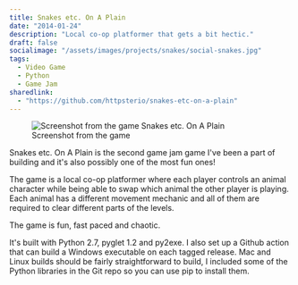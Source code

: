 ```yaml
---
title: Snakes etc. On A Plain
date: "2014-01-24"
description: "Local co-op platformer that gets a bit hectic."
draft: false
socialimage: "/assets/images/projects/snakes/social-snakes.jpg"
tags:
  - Video Game
  - Python
  - Game Jam
sharedlink: 
  - "https://github.com/httpsterio/snakes-etc-on-a-plain"
---
```


<figure>
  <img src="/assets/images/projects/snakes/snakes-screenshot.webp" alt="Screenshot from the game Snakes etc. On A Plain" title="Screenshot from the game Snakes etc. On A Plain"/>
  <figcaption>Screenshot from the game</figcaption>
</figure>

Snakes etc. On A Plain is the second game jam game I've been a part of building and it's also possibly one of the most fun ones!

The game is a local co-op platformer where each player controls an animal character while being able to swap which animal the other player is playing. Each animal has a different movement mechanic and all of them are required to clear different parts of the levels.

The game is fun, fast paced and chaotic.

It's built with Python 2.7, pyglet 1.2 and py2exe. I also set up a Github action that can build a Windows executable on each tagged release. Mac and Linux builds should be fairly straightforward to build, I included some of the Python libraries in the Git repo so you can use pip to install them. 
